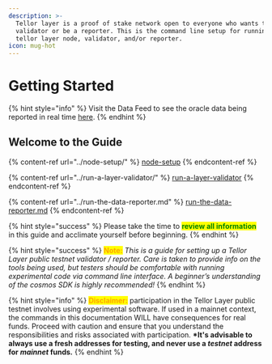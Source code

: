 ```yaml
---
description: >-
  Tellor layer is a proof of stake network open to everyone who wants to run a
  validator or be a reporter. This is the command line setup for running a
  tellor layer node, validator, and/or reporter.
icon: mug-hot
---
```


# Getting Started



{% hint style="info" %}
Visit the Data Feed to see the oracle data being reported in real time [here](https://explorer.tellor.io/data-feed).
{% endhint %}

## Welcome to the Guide

{% content-ref url="../node-setup/" %}
[node-setup](../node-setup/)
{% endcontent-ref %}

{% content-ref url="../run-a-layer-validator/" %}
[run-a-layer-validator](../run-a-layer-validator/)
{% endcontent-ref %}

{% content-ref url="../run-the-data-reporter.md" %}
[run-the-data-reporter.md](../run-the-data-reporter.md)
{% endcontent-ref %}

{% hint style="success" %}
Please take the time to <mark style="color:green;">**review all information**</mark> in this guide and acclimate yourself before beginning.
{% endhint %}

{% hint style="success" %}
<mark style="color:orange;">**Note:**</mark> _This is a guide for setting up a Tellor Layer public testnet validator / reporter. Care is taken to provide info on the tools being used, but testers should be comfortable with running experimental code via command line interface. A beginner’s understanding of the cosmos SDK is highly recommended!_
{% endhint %}

{% hint style="info" %}
<mark style="color:orange;">**Disclaimer:**</mark> participation in the Tellor Layer public testnet involves using experimental software. If used in a mainnet context, the commands in this documentation WILL have consequences for real funds. Proceed with caution and ensure that you understand the responsibilities and risks associated with participation.  **\*It's advisable to always use a fresh addresses for testing, and never use a&#x20;**_**testnet**_**&#x20;address for&#x20;**_**mainnet**_**&#x20;funds.**
{% endhint %}
